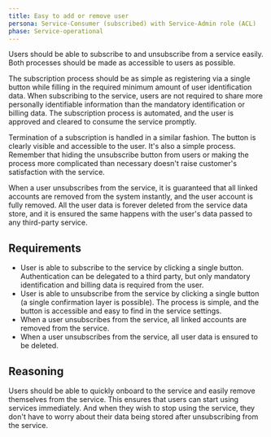 ```yaml
---
title: Easy to add or remove user
persona: Service-Consumer (subscribed) with Service-Admin role (ACL)
phase: Service-operational
---
```


Users should be able to subscribe to and unsubscribe from a service easily. Both processes should be made as accessible to users as possible.

The subscription process should be as simple as registering via a single button while filling in the required minimum amount of user identification data. When subscribing to the service, users are not required to share more personally identifiable information than the mandatory identification or billing data. The subscription process is automated, and the user is approved and cleared to consume the service promptly.

Termination of a subscription is handled in a similar fashion. The button is clearly visible and accessible to the user. It's also a simple process. Remember that hiding the unsubscribe button from users or making the process more complicated than necessary doesn't raise customer's satisfaction with the service.

When a user unsubscribes from the service, it is guaranteed that all linked accounts are removed from the system instantly, and the user account is fully removed. All the user data is forever deleted from the service data store, and it is ensured the same happens with the user's data passed to any third-party service.

## Requirements

- User is able to subscribe to the service by clicking a single button. Authentication can be delegated to a third party, but only mandatory identification and billing data is required from the user.
- User is able to unsubscribe from the service by clicking a single button (a single confirmation layer is possible). The process is simple, and the button is accessible and easy to find in the service settings.
- When a user unsubscribes from the service, all linked accounts are removed from the service.
- When a user unsubscribes from the service, all user data is ensured to be deleted.

## Reasoning

Users should be able to quickly onboard to the service and easily remove themselves from the service. This ensures that users can start using services immediately. And when they wish to stop using the service, they don't have to worry about their data being stored after unsubscribing from the service.
